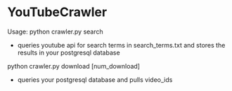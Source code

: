 # YouTubeCrawler

Usage:
python crawler.py search
  - queries youtube api for search terms in search_terms.txt and stores the results in your postgresql database
 
 python crawler.py download [num_download]
  - queries your postgresql database and pulls video_ids
